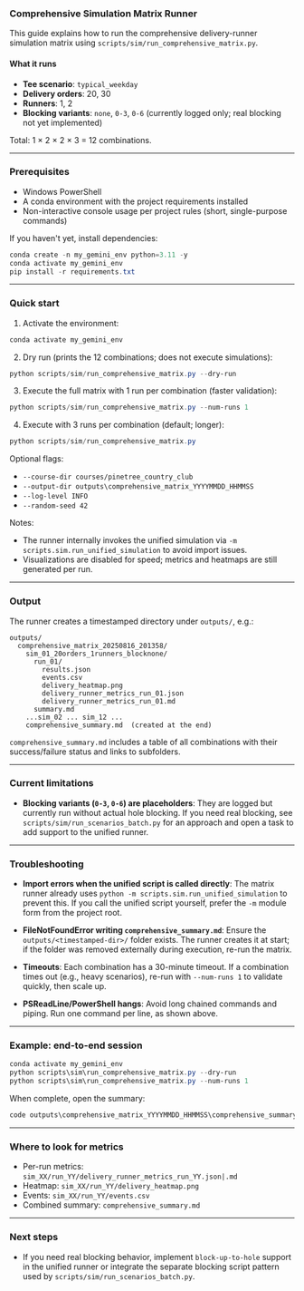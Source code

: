 ### Comprehensive Simulation Matrix Runner

This guide explains how to run the comprehensive delivery-runner simulation matrix using `scripts/sim/run_comprehensive_matrix.py`.

#### What it runs
- **Tee scenario**: `typical_weekday`
- **Delivery orders**: 20, 30
- **Runners**: 1, 2
- **Blocking variants**: `none`, `0-3`, `0-6` (currently logged only; real blocking not yet implemented)

Total: 1 × 2 × 2 × 3 = 12 combinations.

---

### Prerequisites
- Windows PowerShell
- A conda environment with the project requirements installed
- Non-interactive console usage per project rules (short, single-purpose commands)

If you haven't yet, install dependencies:
```powershell
conda create -n my_gemini_env python=3.11 -y
conda activate my_gemini_env
pip install -r requirements.txt
```

---

### Quick start
1) Activate the environment:
```powershell
conda activate my_gemini_env
```

2) Dry run (prints the 12 combinations; does not execute simulations):
```powershell
python scripts/sim/run_comprehensive_matrix.py --dry-run
```

3) Execute the full matrix with 1 run per combination (faster validation):
```powershell
python scripts/sim/run_comprehensive_matrix.py --num-runs 1
```

4) Execute with 3 runs per combination (default; longer):
```powershell
python scripts/sim/run_comprehensive_matrix.py
```

Optional flags:
- `--course-dir courses/pinetree_country_club`
- `--output-dir outputs\comprehensive_matrix_YYYYMMDD_HHMMSS`
- `--log-level INFO`
- `--random-seed 42`

Notes:
- The runner internally invokes the unified simulation via `-m scripts.sim.run_unified_simulation` to avoid import issues.
- Visualizations are disabled for speed; metrics and heatmaps are still generated per run.

---

### Output
The runner creates a timestamped directory under `outputs/`, e.g.:
```
outputs/
  comprehensive_matrix_20250816_201358/
    sim_01_20orders_1runners_blocknone/
      run_01/
        results.json
        events.csv
        delivery_heatmap.png
        delivery_runner_metrics_run_01.json
        delivery_runner_metrics_run_01.md
      summary.md
    ...sim_02 ... sim_12 ...
    comprehensive_summary.md  (created at the end)
```

`comprehensive_summary.md` includes a table of all combinations with their success/failure status and links to subfolders.

---

### Current limitations
- **Blocking variants (`0-3`, `0-6`) are placeholders**: They are logged but currently run without actual hole blocking. If you need real blocking, see `scripts/sim/run_scenarios_batch.py` for an approach and open a task to add support to the unified runner.

---

### Troubleshooting
- **Import errors when the unified script is called directly**: The matrix runner already uses `python -m scripts.sim.run_unified_simulation` to prevent this. If you call the unified script yourself, prefer the `-m` module form from the project root.

- **FileNotFoundError writing `comprehensive_summary.md`**: Ensure the `outputs/<timestamped-dir>/` folder exists. The runner creates it at start; if the folder was removed externally during execution, re-run the matrix.

- **Timeouts**: Each combination has a 30-minute timeout. If a combination times out (e.g., heavy scenarios), re-run with `--num-runs 1` to validate quickly, then scale up.

- **PSReadLine/PowerShell hangs**: Avoid long chained commands and piping. Run one command per line, as shown above.

---

### Example: end-to-end session
```powershell
conda activate my_gemini_env
python scripts\sim\run_comprehensive_matrix.py --dry-run
python scripts\sim\run_comprehensive_matrix.py --num-runs 1
```

When complete, open the summary:
```powershell
code outputs\comprehensive_matrix_YYYYMMDD_HHMMSS\comprehensive_summary.md
```

---

### Where to look for metrics
- Per-run metrics: `sim_XX/run_YY/delivery_runner_metrics_run_YY.json|.md`
- Heatmap: `sim_XX/run_YY/delivery_heatmap.png`
- Events: `sim_XX/run_YY/events.csv`
- Combined summary: `comprehensive_summary.md`

---

### Next steps
- If you need real blocking behavior, implement `block-up-to-hole` support in the unified runner or integrate the separate blocking script pattern used by `scripts/sim/run_scenarios_batch.py`.


